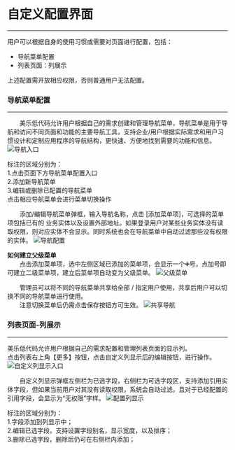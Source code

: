 # 自定义配置界面
---------------
用户可以根据自身的使用习惯或需要对页面进行配置，包括：  
* 导航菜单配置  
* 列表页面：列展示

上述配置需开放相应权限，否则普通用户无法配置。

### 导航菜单配置  
---------------
&emsp;&emsp;美乐低代码允许用户根据自己的需求创建和管理导航菜单，导航菜单是用于导航和访问不同页面和功能的主要导航工具，支持企业/用户根据实际需求和用户习惯设计和定制应用程序的导航结构，更快速、方便地找到需要的功能和信息。
![导航入口](https://mldocs.ks3-cn-beijing.ksyuncs.com/%E8%87%AA%E5%AE%9A%E4%B9%89%E9%85%8D%E7%BD%AE%E7%95%8C%E9%9D%A2/%E4%BE%A7%E5%AF%BC%E8%88%AA%E6%B7%BB%E5%8A%A0%E7%BC%96%E8%BE%91%E5%85%A5%E5%8F%A3.png)

标注的区域分别为：  
1.点击页面下方导航菜单配置入口  
2.添加新导航菜单  
3.编辑或删除已配置的导航菜单  
点击相应导航菜单会进行菜单切换操作

&emsp;&emsp;添加/编辑导航菜单弹框，输入导航名称，点击 [添加菜单项]，可选择的菜单项包括已有的 业务实体以及设置外部地址。如果登录用户对某些业务实体没有读取权限，则对应实体不会显示。同时系统也会在导航菜单中自动过滤那些没有权限的实体。
![导航配置](https://mldocs.ks3-cn-beijing.ksyuncs.com/%E8%87%AA%E5%AE%9A%E4%B9%89%E9%85%8D%E7%BD%AE%E7%95%8C%E9%9D%A2/%E5%AF%BC%E8%88%AA%E6%B7%BB%E5%8A%A0%E8%8F%9C%E5%8D%95%E9%A1%B9.png)

**如何建立父级菜单**  
&emsp;&emsp;点击添加菜单项，选中左侧区域已添加的菜单项，会显示一个➕号，点加号即可建立二级菜单项，建立后菜单项自动变为父级菜单。
![父级菜单](https://mldocs.ks3-cn-beijing.ksyuncs.com/%E8%87%AA%E5%AE%9A%E4%B9%89%E9%85%8D%E7%BD%AE%E7%95%8C%E9%9D%A2/%E7%88%B6%E7%BA%A7%E8%8F%9C%E5%8D%95.png)

&emsp;&emsp;管理员可以将不同的导航菜单共享给全部 / 指定用户使用，共享后用户可以切换不同的导航菜单进行使用。    
&emsp;&emsp;注意切换菜单后仍需点击保存按钮方可生效。
![共享导航](https://mldocs.ks3-cn-beijing.ksyuncs.com/%E8%87%AA%E5%AE%9A%E4%B9%89%E9%85%8D%E7%BD%AE%E7%95%8C%E9%9D%A2/%E6%B5%8B%E5%AF%BC%E8%88%AA%E8%8F%9C%E5%8D%95%E5%85%B1%E4%BA%AB.png)

### 列表页面-列展示
---------------
美乐低代码允许用户根据自己的需求配置和管理列表页面的显示列。  
点击列表右上角【更多】按钮，点击自定义列显示后的编辑按钮，进行操作。
![自定义列显示入口](https://mldocs.ks3-cn-beijing.ksyuncs.com/%E8%87%AA%E5%AE%9A%E4%B9%89%E9%85%8D%E7%BD%AE%E7%95%8C%E9%9D%A2/%E5%88%97%E6%98%BE%E7%A4%BA.png)

&emsp;&emsp;自定义列显示弹框左侧栏为已选字段，右侧栏为可选字段区，支持添加引用实体字段，但如果当前用户对其没有读取权限，系统会自动过滤，且对于已经配置的引用字段，会显示为“无权限”字样。
![配置列显示](https://mldocs.ks3-cn-beijing.ksyuncs.com/%E8%87%AA%E5%AE%9A%E4%B9%89%E9%85%8D%E7%BD%AE%E7%95%8C%E9%9D%A2/%E9%85%8D%E7%BD%AE%E5%88%97%E6%98%BE%E7%A4%BA.png)

标注的区域分别为：  
1.字段添加到列显示中；  
2.编辑已选字段，支持设置字段别名，显示宽度，以及排序；  
3.删除已选字段，删除后仍可在右侧栏内添加；
